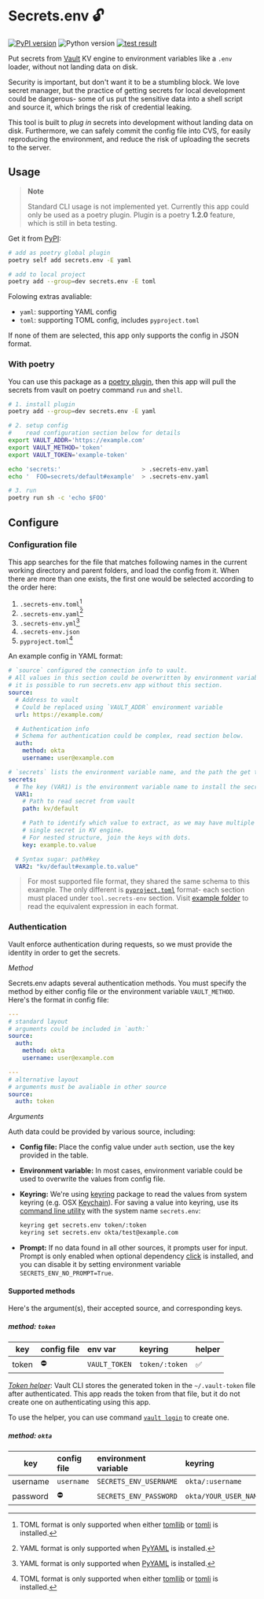 # Secrets.env 🔓

[![PyPI version](https://img.shields.io/pypi/v/secrets.env)](https://pypi.org/project/secrets.env/)
![Python version](https://img.shields.io/pypi/pyversions/secrets.env)
[![test result](https://img.shields.io/github/workflow/status/tzing/secrets.env/Tests)](https://github.com/tzing/secrets.env/actions/workflows/test.yml)

Put secrets from [Vault](https://www.vaultproject.io/) KV engine to environment variables like a `.env` loader, without not landing data on disk.

Security is important, but don't want it to be a stumbling block. We love secret manager, but the practice of getting secrets for local development could be dangerous- some of us put the sensitive data into a shell script and source it, which brings the risk of credential leaking.

This tool is built to *plug in* secrets into development without landing data on disk. Furthermore, we can safely commit the config file into CVS, for easily reproducing the environment, and reduce the risk of uploading the secrets to the server.


## Usage

> **Note**
>
> Standard CLI usage is not implemented yet.
> Currently this app could only be used as a poetry plugin. Plugin is a poetry **1.2.0** feature, which is still in beta testing.

Get it from [PyPI](https://pypi.org/project/secrets.env/):

```bash
# add as poetry global plugin
poetry self add secrets.env -E yaml

# add to local project
poetry add --group=dev secrets.env -E toml
```

Folowing extras avaliable:

* `yaml`: supporting YAML config
* `toml`: supporting TOML config, includes `pyproject.toml`

If none of them are selected, this app only supports the config in JSON format.

### With poetry

You can use this package as a [poetry plugin](https://python-poetry.org/docs/master/plugins/), then this app will pull the secrets from vault on poetry command `run` and `shell`.

```bash
# 1. install plugin
poetry add --group=dev secrets.env -E yaml

# 2. setup config
#    read configuration section below for details
export VAULT_ADDR='https://example.com'
export VAULT_METHOD='token'
export VAULT_TOKEN='example-token'

echo 'secrets:'                       > .secrets-env.yaml
echo '  FOO=secrets/default#example'  > .secrets-env.yaml

# 3. run
poetry run sh -c 'echo $FOO'
```


## Configure

### Configuration file

This app searches for the file that matches following names in the current working directory and parent folders, and load the config from it. When there are more than one exists, the first one would be selected according to the order here:

1. `.secrets-env.toml`[^1]
2. `.secrets-env.yaml`[^2]
3. `.secrets-env.yml`[^2]
4. `.secrets-env.json`
5. `pyproject.toml`[^1]

[^1]: TOML format is only supported when either [tomllib](https://docs.python.org/3.11/library/tomllib.html) or [tomli](https://pypi.org/project/tomli/) is installed.
[^2]: YAML format is only supported when [PyYAML](https://pypi.org/project/PyYAML/) is installed.

An example config in YAML format:

```yaml
# `source` configured the connection info to vault.
# All values in this section could be overwritten by environment variable, so
# it is possible to run secrets.env app without this section.
source:
  # Address to vault
  # Could be replaced using `VAULT_ADDR` environment variable
  url: https://example.com/

  # Authentication info
  # Schema for authentication could be complex, read section below.
  auth:
    method: okta
    username: user@example.com

# `secrets` lists the environment variable name, and the path the get the secret value
secrets:
  # The key (VAR1) is the environment variable name to install the secret
  VAR1:
    # Path to read secret from vault
    path: kv/default

    # Path to identify which value to extract, as we may have multiple values in
    # single secret in KV engine.
    # For nested structure, join the keys with dots.
    key: example.to.value

  # Syntax sugar: path#key
  VAR2: "kv/default#example.to.value"
```

> For most supported file format, they shared the same schema to this example. The only different is [`pyproject.toml`](./example/pyproject.toml) format- each section must placed under `tool.secrets-env` section.
> Visit [example folder](./example/) to read the equivalent expression in each format.

### Authentication

Vault enforce authentication during requests, so we must provide the identity in order to get the secrets.

*Method*

Secrets.env adapts several authentication methods. You must specify the method by either config file or the environment variable `VAULT_METHOD`. Here's the format in config file:

```yaml
---
# standard layout
# arguments could be included in `auth:`
source:
  auth:
    method: okta
    username: user@example.com

---
# alternative layout
# arguments must be avaliable in other source
source:
  auth: token
```

*Arguments*

Auth data could be provided by various source, including:

* **Config file:** Place the config value under `auth` section, use the key provided in the table.
* **Environment variable:** In most cases, environment variable could be used to overwrite the values from config file.
* **Keyring:** We're using [keyring] package to read the values from system keyring (e.g. OSX [Keychain]). For saving a value into keyring, use its [command line utility] with the system name `secrets.env`:

  ```bash
  keyring get secrets.env token/:token
  keyring set secrets.env okta/test@example.com
  ```

  [keyring]: https://keyring.readthedocs.io/en/latest/
  [Keychain]: https://en.wikipedia.org/wiki/Keychain_%28software%29
  [command line utility]: https://keyring.readthedocs.io/en/latest/#command-line-utility

* **Prompt:** If no data found in all other sources, it prompts user for input. Prompt is only enabled when optional dependency [click](https://click.palletsprojects.com/en/8.1.x/) is installed, and you can disable it by setting environment variable `SECRETS_ENV_NO_PROMPT=True`.

<!-- for credentials can be displayed. -->

#### Supported methods

Here's the argument(s), their accepted source, and corresponding keys.

##### method: `token`

| key   | config file | env var        | keyring        | helper |
|-------|:------------|:---------------|:---------------|--------|
| token | ⛔️          | `VAULT_TOKEN`  | `token/:token` | ✅     |

*[Token helper](https://www.vaultproject.io/docs/commands/token-helper)*: Vault CLI stores the generated token in the `~/.vault-token` file after authenticated. This app reads the token from that file, but it do not create one on authenticating using this app.

To use the helper, you can use command [`vault login`](https://www.vaultproject.io/docs/commands/login) to create one.

##### method: `okta`

| key      | config file | environment variable   | keyring               | prompt |
|----------|:------------|:-----------------------|:----------------------|--------|
| username | `username`  | `SECRETS_ENV_USERNAME` | `okta/:username`      | ✅     |
| password | ⛔️          | `SECRETS_ENV_PASSWORD` | `okta/YOUR_USER_NAME` | ✅     |
